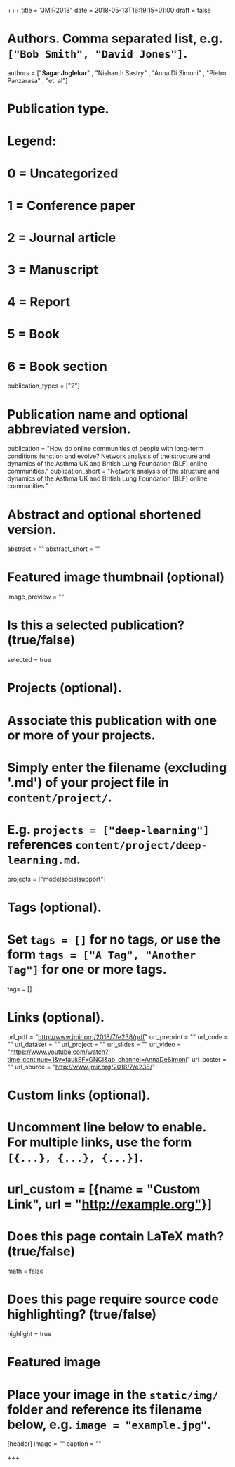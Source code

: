 +++
title = "JMIR2018"
date = 2018-05-13T16:19:15+01:00
draft = false

# Authors. Comma separated list, e.g. `["Bob Smith", "David Jones"]`.
authors = ["**Sagar Joglekar**" , "Nishanth Sastry" , "Anna Di Simoni" , "Pietro Panzarasa" , "et. al"]

# Publication type.
# Legend:
# 0 = Uncategorized
# 1 = Conference paper
# 2 = Journal article
# 3 = Manuscript
# 4 = Report
# 5 = Book
# 6 = Book section
publication_types = ["2"]

# Publication name and optional abbreviated version.
publication = "How do online communities of people with long-term conditions function and evolve? Network analysis of the structure and dynamics of the Asthma UK and British Lung Foundation (BLF) online communities."
publication_short = "Network analysis of the structure and dynamics of the Asthma UK and British Lung Foundation (BLF) online communities."

# Abstract and optional shortened version.
abstract = ""
abstract_short = ""

# Featured image thumbnail (optional)
image_preview = ""

# Is this a selected publication? (true/false)
selected = true

# Projects (optional).
#   Associate this publication with one or more of your projects.
#   Simply enter the filename (excluding '.md') of your project file in `content/project/`.
#   E.g. `projects = ["deep-learning"]` references `content/project/deep-learning.md`.
projects = ["modelsocialsupport"]

# Tags (optional).
#   Set `tags = []` for no tags, or use the form `tags = ["A Tag", "Another Tag"]` for one or more tags.
tags = []

# Links (optional).
url_pdf = "http://www.jmir.org/2018/7/e238/pdf"
url_preprint = ""
url_code = ""
url_dataset = ""
url_project = ""
url_slides = ""
url_video = "https://www.youtube.com/watch?time_continue=1&v=faukEFxGNCI&ab_channel=AnnaDeSimoni"
url_poster = ""
url_source = "http://www.jmir.org/2018/7/e238/"

# Custom links (optional).
#   Uncomment line below to enable. For multiple links, use the form `[{...}, {...}, {...}]`.
# url_custom = [{name = "Custom Link", url = "http://example.org"}]

# Does this page contain LaTeX math? (true/false)
math = false

# Does this page require source code highlighting? (true/false)
highlight = true

# Featured image
# Place your image in the `static/img/` folder and reference its filename below, e.g. `image = "example.jpg"`.
[header]
image = ""
caption = ""

+++
